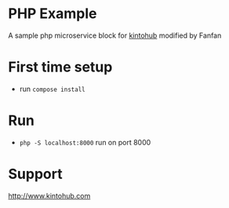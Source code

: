 # PHP Example

A sample php microservice block for [kintohub](http://kintohub.com) modified by Fanfan

# First time setup

* run `compose install`

# Run

* `php -S localhost:8000` run on port 8000

# Support

http://www.kintohub.com
